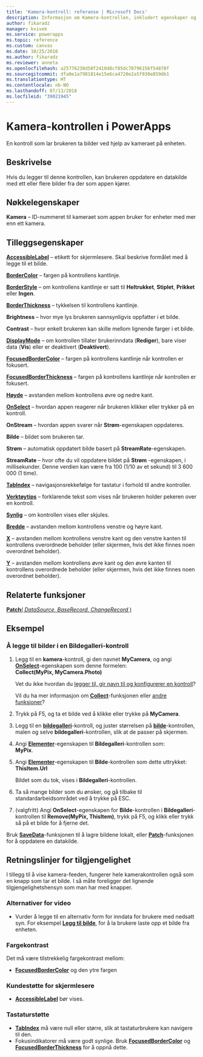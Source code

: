 ```yaml
---
title: 'Kamera-kontroll: referanse | Microsoft Docs'
description: Informasjon om Kamera-kontrollen, inkludert egenskaper og eksempler
author: fikaradz
manager: kvivek
ms.service: powerapps
ms.topic: reference
ms.custom: canvas
ms.date: 10/25/2016
ms.author: fikaradz
ms.reviewer: anneta
ms.openlocfilehash: a25776238d58f2410d8cf85dc70796156f54870f
ms.sourcegitcommit: dfa0e1a7981814e15e6ca4720e2a5f930e859db1
ms.translationtype: HT
ms.contentlocale: nb-NO
ms.lasthandoff: 07/13/2018
ms.locfileid: "39021945"
---
```

# <a name="camera-control-in-powerapps"></a>Kamera-kontrollen i PowerApps
En kontroll som lar brukeren ta bilder ved hjelp av kameraet på enheten.

## <a name="description"></a>Beskrivelse
Hvis du legger til denne kontrollen, kan brukeren oppdatere en datakilde med ett eller flere bilder fra der som appen kjører.

## <a name="key-properties"></a>Nøkkelegenskaper
**Kamera** – ID-nummeret til kameraet som appen bruker for enheter med mer enn ett kamera.

## <a name="additional-properties"></a>Tilleggsegenskaper
**[AccessibleLabel](properties-accessibility.md)** – etikett for skjermlesere. Skal beskrive formålet med å legge til et bilde.

**[BorderColor](properties-color-border.md)** – fargen på kontrollens kantlinje.

**[BorderStyle](properties-color-border.md)** – om kontrollens kantlinje er satt til **Heltrukket**, **Stiplet**, **Prikket** eller **Ingen**.

**[BorderThickness](properties-color-border.md)** – tykkelsen til kontrollens kantlinje.

**Brightness** – hvor mye lys brukeren sannsynligvis oppfatter i et bilde.

**Contrast** – hvor enkelt brukeren kan skille mellom lignende farger i et bilde.

**[DisplayMode](properties-core.md)** – om kontrollen tillater brukerinndata (**Rediger**), bare viser data (**Vis**) eller er deaktivert (**Deaktivert**).

**[FocusedBorderColor](properties-color-border.md)** – fargen på kontrollens kantlinje når kontrollen er fokusert.

**[FocusedBorderThickness](properties-color-border.md)** – fargen på kontrollens kantlinje når kontrollen er fokusert.

**[Høyde](properties-size-location.md)** – avstanden mellom kontrollens øvre og nedre kant.

**[OnSelect](properties-core.md)** – hvordan appen reagerer når brukeren klikker eller trykker på en kontroll.

**OnStream** – hvordan appen svarer når **Strøm**-egenskapen oppdateres.

**Bilde** – bildet som brukeren tar.

**Strøm** – automatisk oppdatert bilde basert på **StreamRate**-egenskapen.

**StreamRate** – hvor ofte du vil oppdatere bildet på **Strøm** -egenskapen, i millisekunder.  Denne verdien kan være fra 100 (1/10 av et sekund) til 3 600 000 (1 time).

**[TabIndex](properties-accessibility.md)** – navigasjonsrekkefølge for tastatur i forhold til andre kontroller.

**[Verktøytips](properties-core.md)** – forklarende tekst som vises når brukeren holder pekeren over en kontroll.

**[Synlig](properties-core.md)** – om kontrollen vises eller skjules.

**[Bredde](properties-size-location.md)** – avstanden mellom kontrollens venstre og høyre kant.

**[X](properties-size-location.md)** – avstanden mellom kontrollens venstre kant og den venstre kanten til kontrollens overordnede beholder (eller skjermen, hvis det ikke finnes noen overordnet beholder).

**[Y](properties-size-location.md)** – avstanden mellom kontrollens øvre kant og den øvre kanten til kontrollens overordnede beholder (eller skjermen, hvis det ikke finnes noen overordnet beholder).

## <a name="related-functions"></a>Relaterte funksjoner
[**Patch**( *DataSource*, *BaseRecord*, *ChangeRecord* )](../functions/function-patch.md)

## <a name="example"></a>Eksempel
### <a name="add-photos-to-an-image-gallery-control"></a>Å legge til bilder i en Bildegalleri-kontroll
1. Legg til en **kamera**-kontroll, gi den navnet **MyCamera**, og angi **[OnSelect](properties-core.md)**-egenskapen som denne formelen:<br>
   **Collect(MyPix, MyCamera.Photo)**

    Vet du ikke hvordan du [legger til, gir navn til og konfigurerer en kontroll](../add-configure-controls.md)?

    Vil du ha mer informasjon om **[Collect](../functions/function-clear-collect-clearcollect.md)**-funksjonen eller [andre funksjoner](../formula-reference.md)?
2. Trykk på F5, og ta et bilde ved å klikke eller trykke på **MyCamera**.
3. Legg til en **[bildegalleri](control-gallery.md)**-kontroll, og juster størrelsen på **[bilde](control-image.md)**-kontrollen, malen og selve **bildegalleri**-kontrollen, slik at de passer på skjermen.
4. Angi **[Elementer](properties-core.md)**-egenskapen til **Bildegalleri**-kontrollen som:<br>**MyPix**.
5. Angi **[Elementer](properties-visual.md)**-egenskapen til **Bilde**-kontrollen som dette uttrykket:<br>
   **ThisItem.Url**

    Bildet som du tok, vises i **Bildegalleri**-kontrollen.
6. Ta så mange bilder som du ønsker, og gå tilbake til standardarbeidsområdet ved å trykke på ESC.
7. (valgfritt) Angi **OnSelect**-egenskapen for **Bilde**-kontrollen i **Bildegalleri**-kontrollen til **Remove(MyPix, ThisItem)**, trykk på F5, og klikk eller trykk så på et bilde for å fjerne det.

Bruk **[SaveData](../functions/function-savedata-loaddata.md)**-funksjonen til å lagre bildene lokalt, eller **[Patch](../functions/function-patch.md)**-funksjonen for å oppdatere en datakilde.


## <a name="accessibility-guidelines"></a>Retningslinjer for tilgjengelighet
I tillegg til å vise kamera-feeden, fungerer hele kamerakontrollen også som en knapp som tar et bilde. I så måte foreligger det lignende tilgjengelighetshensyn som man har med knapper.

### <a name="video-alternatives"></a>Alternativer for video
* Vurder å legge til en alternativ form for inndata for brukere med nedsatt syn. For eksempel **[Legg til bilde](control-add-picture.md)**, for å la brukere laste opp et bilde fra enheten.

### <a name="color-contrast"></a>Fargekontrast
Det må være tilstrekkelig fargekontrast mellom:
* **[FocusedBorderColor](properties-color-border.md)** og den ytre fargen

### <a name="screen-reader-support"></a>Kundestøtte for skjermlesere
* **[AccessibleLabel](properties-accessibility.md)** bør vises.

### <a name="keyboard-support"></a>Tastaturstøtte
* **[TabIndex](properties-accessibility.md)** må være null eller større, slik at tastaturbrukere kan navigere til den.
* Fokusindikatorer må være godt synlige. Bruk **[FocusedBorderColor](properties-color-border.md)** og **[FocusedBorderThickness](properties-color-border.md)** for å oppnå dette.
